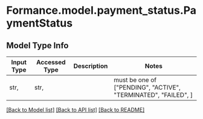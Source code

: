 # Formance.model.payment_status.PaymentStatus

## Model Type Info
Input Type | Accessed Type | Description | Notes
------------ | ------------- | ------------- | -------------
str,  | str,  |  | must be one of ["PENDING", "ACTIVE", "TERMINATED", "FAILED", ] 

[[Back to Model list]](../../README.md#documentation-for-models) [[Back to API list]](../../README.md#documentation-for-api-endpoints) [[Back to README]](../../README.md)

